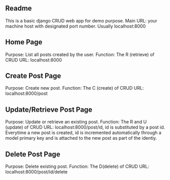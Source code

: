 Readme
---------------------------------------------------------

This is a basic django CRUD web app for demo purpose.
Main URL: your machine host with designated port number. Usually localhost:8000

Home Page
---------------------------------------------------------
Purpose: List all posts created by the user.
Function: The R (retrieve) of CRUD
URL: localhost:8000

Create Post Page
---------------------------------------------------------
Purpose: Create new post. 
Function: The C (create) of CRUD
URL: localhost:8000/post

Update/Retrieve Post Page
---------------------------------------------------------
Purpose: Update or retrieve an existing post. 
Function: The R and U (update) of CRUD
URL: localhost:8000/post/id, id is substituted by a post id. Everytime a new post is created, id is incremented automatically through a model primary key and is attached to the new post as part of the identiy.

Delete Post Page
---------------------------------------------------------
Purpose: Delete existing post. 
Function: The D(delete) of CRUD
URL: localhost:8000/post/id/delete